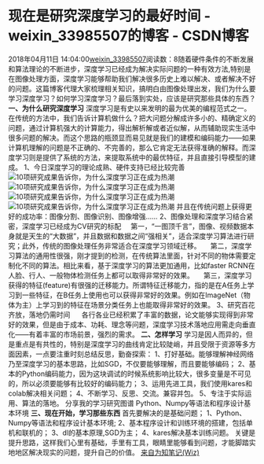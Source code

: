 # 现在是研究深度学习的最好时间 - weixin_33985507的博客 - CSDN博客
2018年04月11日 14:04:00[weixin_33985507](https://me.csdn.net/weixin_33985507)阅读数：8
​随着硬件条件的不断发展和算法理论的不断进步，深度学习已经成为解决实际问题的一种有效方法,特别是在图像处理方面，深度学习能够帮助我们解决很多历史上难以解决、或者解决不好的问题。这篇博客代理大家梳理相关知识，搞明白由图像处理出发，我们为什么要学习深度学习？如何学习深度学习？最后落到实处，应该是研究那些具体的东西？
**一、为什么研究深度学习**
深度学习是有史以来发明的最为优美的编程范式之一。在传统的方法中，我们告诉计算机做什么？把大问题分解成许多小的、精确定义的问题，通过计算机强大的计算能力，得出解析解或者近似解，从而辅助现实生活中很多问题的解决。而这个思路的瓶颈显而易见就是我们的建模和编码能力——如果计算机理解的问题是不正确的、不完善的，那么它肯定无法获得准确的解释。而深度学习则是提供了系统的方法，来提取系统中的最优特征，并且直接引导模型的建成。
1、今日深度学习的理论成熟、硬件支持已经比较完善
![10项研究成果告诉你，为什么深度学习正在成为热潮](https://images2018.cnblogs.com/blog/508489/201804/508489-20180411140356995-1358517228.png)
![10项研究成果告诉你，为什么深度学习正在成为热潮](https://images2018.cnblogs.com/blog/508489/201804/508489-20180411140401647-804697787.png)
![10项研究成果告诉你，为什么深度学习正在成为热潮](https://images2018.cnblogs.com/blog/508489/201804/508489-20180411140407199-1249621207.png)
![10项研究成果告诉你，为什么深度学习正在成为热潮](https://images2018.cnblogs.com/blog/508489/201804/508489-20180411140413903-1350778711.png)
并且在传统问题上获得更好的成功率：图像分割、图像识别、图像增强……
2、图像处理和深度学习结合紧密，深度学习已经成为CV研究的标配
    第一，“一图顶千言”，图像、视频数据本身就是天生的“大数据”，并且数据和数据之间“强相关”，适合深度学习算法进行研究；此外，传统的图像处理任务非常适合在深度学习领域迁移。
    第二，深度学习算法的通用性很强，刚才提到的检测，在传统算法里面，针对不同的物体需要定制化不同的算法。相比来看，基于深度学习的算法更加通用，比如faster RCNN在人脸、行人、一般物体检测任务上都可以取得非常好的效果。
    第三，深度学习获得的特征(feature)有很强的迁移能力。所谓特征迁移能力，指的是在A任务上学习到一些特征，在B任务上使用也可以获得非常好的效果。例如在ImageNet（物体为主）上学习到的特征在场景分类任务上也能取得非常好的效果。
3、研究百花齐放，落地仍需时间
     各行各业已经积累了丰富的数据，论文能够实现得到非常好的效果，但是由于成本、功耗、理念等问题，深度学习技术落地应用需走向垂直化——有着丰富的市场前景，强烈的需求。
**二、怎样学习**
学习是因人而异的，但是重点是有共性的，特别是深度学习的曲线肯定比较陡峭，并且受限于资源等多方面因素，一点要注重时刻总结反思，勤奋探索：
1、打好基础。能够理解神经网络乃至深度学习的基本思路，比如SGD，不仅要能够理解，而且要能够编码；
2、基本的Python编码能力，因为这块调试的时候系统影响比较大，很多变量是不可见的，所以必须要能够有比较好的编码能力；
3、运用先进工具，我们使用kares和colab解决相关问题；
4、不断学习、反思、交流。兼容并包。
5、专注于实际运用、算法的落地。
分享我的学习研究图谱
Python、Numpy等语法和程序设计基本环境
**三、现在开始，学习那些东西**
首先要解决的是基础问题；
1、Python、Numpy等语法和程序设计基本环境;
2、基本程序设计和训练环境的搭建，包括单机和联机的；
3、dl的基本原理,SGD为主；
4、kares解决基本训练问题。
关键是提升思路，这样我们心里有基础，手里有工具，眼睛里能够看到问题，才能脚踏实地地区解决现实的问题，提升自己的价值。
[来自为知笔记(Wiz)](http://www.wiz.cn/i/)
